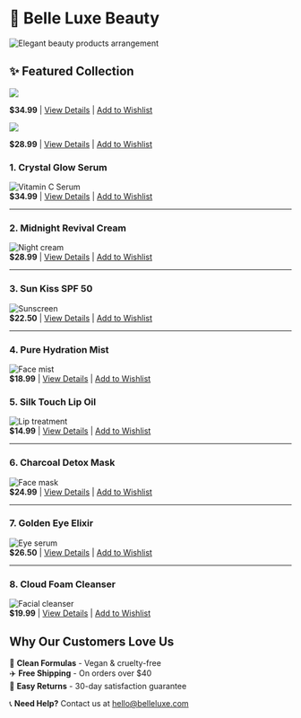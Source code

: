 # 🌸 Belle Luxe Beauty

![Elegant beauty products arrangement](https://images.unsplash.com/photo-1522335789203-aabd1fc54bc9?ixlib=rb-4.0.3&w=1200&h=400&fit=crop&crop=focalpoint&fp-x=0.5&fp-y=0.5)

## ✨ Featured Collection
<div class="row">
  <div class="col">
    <img src="https://images.unsplash.com/photo-1631729371254-42c2892f0e6e?ixlib=rb-4.0.3&w=300&h=400&fit=crop&crop=faces">

**$34.99** | [View Details](#) | [Add to Wishlist](#)
  </div>
  <div class="col">
    <img src="https://images.unsplash.com/photo-1571781926291-c477ebfd024b?ixlib=rb-4.0.3&w=300&h=400&fit=crop">

**$28.99** | [View Details](#) | [Add to Wishlist](#)  
  </div>
</div>

<div class="row g-4">

### 1. Crystal Glow Serum  
![Vitamin C Serum](https://images.unsplash.com/photo-1631729371254-42c2892f0e6e?ixlib=rb-4.0.3&w=400&h=400&fit=crop&crop=faces)  
**$34.99** | [View Details](#) | [Add to Wishlist](#)  

---

### 2. Midnight Revival Cream  
![Night cream](https://images.unsplash.com/photo-1571781926291-c477ebfd024b?ixlib=rb-4.0.3&w=400&h=400&fit=crop)  
**$28.99** | [View Details](#) | [Add to Wishlist](#)  

---

### 3. Sun Kiss SPF 50  
![Sunscreen](https://images.unsplash.com/photo-1595426780053-9e1af1b618a2?ixlib=rb-4.0.3&w=400&h=400&fit=crop)  
**$22.50** | [View Details](#) | [Add to Wishlist](#)  

---

### 4. Pure Hydration Mist  
![Face mist](https://images.unsplash.com/photo-1596755094514-f87e34085b2c?ixlib=rb-4.0.3&w=400&h=400&fit=crop)  
**$18.99** | [View Details](#) | [Add to Wishlist](#)  

</div>

<div class="row g-4 mt-3">

### 5. Silk Touch Lip Oil  
![Lip treatment](https://images.unsplash.com/photo-1625772452859-1c03d5bf1137?ixlib=rb-4.0.3&w=400&h=400&fit=crop)  
**$14.99** | [View Details](#) | [Add to Wishlist](#)  

---

### 6. Charcoal Detox Mask  
![Face mask](https://images.unsplash.com/photo-1595341888016-a392ef81b7de?ixlib=rb-4.0.3&w=400&h=400&fit=crop)  
**$24.99** | [View Details](#) | [Add to Wishlist](#)  

---

### 7. Golden Eye Elixir  
![Eye serum](https://images.unsplash.com/photo-1556228578-8c89e6adf883?ixlib=rb-4.0.3&w=400&h=400&fit=crop)  
**$26.50** | [View Details](#) | [Add to Wishlist](#)  

---

### 8. Cloud Foam Cleanser  
![Facial cleanser](https://images.unsplash.com/photo-1600185365483-26d7a4cc7519?ixlib=rb-4.0.3&w=400&h=400&fit=crop)  
**$19.99** | [View Details](#) | [Add to Wishlist](#)  

</div>

## Why Our Customers Love Us

💚 **Clean Formulas** - Vegan & cruelty-free  
✈️ **Free Shipping** - On orders over $40  
🔁 **Easy Returns** - 30-day satisfaction guarantee  

📞 **Need Help?** Contact us at hello@belleluxe.com  